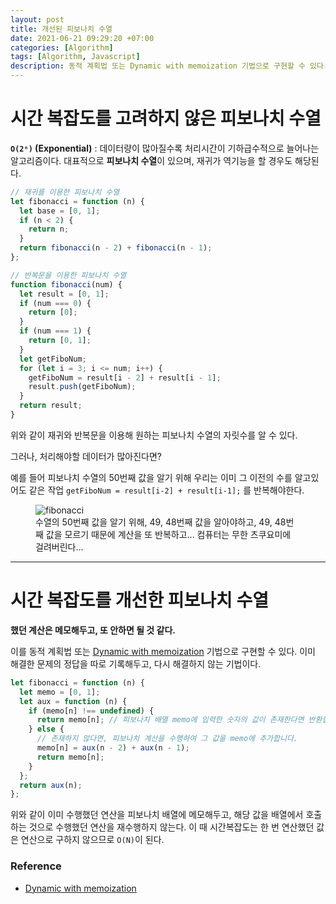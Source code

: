 ```yaml
---
layout: post
title: 개선된 피보나치 수열
date: 2021-06-21 09:29:20 +07:00
categories: [Algorithm]
tags: [Algorithm, Javascript]
description: 동적 계획법 또는 Dynamic with memoization 기법으로 구현할 수 있다.
---
```


# 시간 복잡도를 고려하지 않은 피보나치 수열

**`O(2ⁿ)` (Exponential)** :
데이터량이 많아질수록 처리시간이 기하급수적으로 늘어나는 알고리즘이다. 대표적으로 **피보나치 수열**이 있으며, 재귀가 역기능을 할 경우도 해당된다.

```js
// 재귀를 이용한 피보나치 수열
let fibonacci = function (n) {
  let base = [0, 1];
  if (n < 2) {
    return n;
  }
  return fibonacci(n - 2) + fibonacci(n - 1);
};
```

```js
// 반복문을 이용한 피보나치 수열
function fibonacci(num) {
  let result = [0, 1];
  if (num === 0) {
    return [0];
  }
  if (num === 1) {
    return [0, 1];
  }
  let getFiboNum;
  for (let i = 3; i <= num; i++) {
    getFiboNum = result[i - 2] + result[i - 1];
    result.push(getFiboNum);
  }
  return result;
}
```

위와 같이 재귀와 반복문을 이용해 원하는 피보나치 수열의 자릿수를 알 수 있다.

그러나, 처리해야할 데이터가 많아진다면?

예를 들어 피보나치 수열의 50번째 값을 알기 위해 우리는 이미 그 이전의 수를 알고있어도 같은 작업 `getFiboNum = result[i-2] + result[i-1];` 를 반복해야한다.

<figure>
<img src="https://images.velog.io/images/shitaikoto/post/d6e603aa-9cbf-4e3f-a42a-98c12e172b28/AmusedSleepyAztecant-size_restricted.gif" alt="fibonacci">
<figcaption>수열의 50번째 값을 알기 위해, 49, 48번째 값을 알아야하고, 49, 48번째 값을 모르기 때문에 계산을 또 반복하고... 컴퓨터는 무한 츠쿠요미에 걸려버린다...</figcaption>
</figure>

---

# 시간 복잡도를 개선한 피보나치 수열

**했던 계산은 메모해두고, 또 안하면 될 것 같다.**

이를 동적 계획법 또는 <a href="https://ko.wikipedia.org/wiki/%EB%A9%94%EB%AA%A8%EC%9D%B4%EC%A0%9C%EC%9D%B4%EC%85%98">Dynamic with memoization</a> 기법으로 구현할 수 있다.
이미 해결한 문제의 정답을 따로 기록해두고, 다시 해결하지 않는 기법이다.

```js
let fibonacci = function (n) {
  let memo = [0, 1];
  let aux = function (n) {
    if (memo[n] !== undefined) {
      return memo[n]; // 피보나치 배열 memo에 입력한 숫자의 값이 존재한다면 반환합니다.
    } else {
      // 존재하지 않다면, 피보나치 계산을 수행하여 그 값을 memo에 추가합니다.
      memo[n] = aux(n - 2) + aux(n - 1);
      return memo[n];
    }
  };
  return aux(n);
};
```

위와 같이 이미 수행했던 연산을 피보나치 배열에 메모해두고, 해당 값을 배열에서 호출하는 것으로 수행했던 연산을 재수행하지 않는다. 이 때 시간복잡도는 한 번 연산했던 값은 연산으로 구하지 않으므로 `O(N)`이 된다.

### Reference

- <a href="https://ko.wikipedia.org/wiki/%EB%A9%94%EB%AA%A8%EC%9D%B4%EC%A0%9C%EC%9D%B4%EC%85%98">Dynamic with memoization</a>

